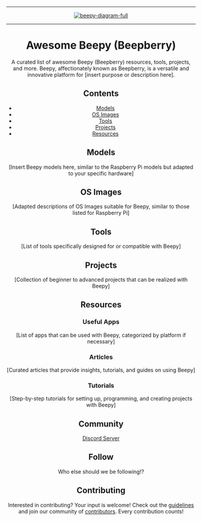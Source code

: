<div align="center">

<!-- image banner -->
<hr>



<a href="https://github.com/samxplogs/awesome-beepy">
  <img src="https://beepy.sqfmi.com/assets/images/beepy-diagram-full-9a5580a118de8657fb0fc655868b6dde.svg" align="center" alt="beepy-diagram-full" title="Beepy Diagram Full">
</a>

<hr>

# Awesome Beepy (Beepberry)

A curated list of awesome Beepy (Beepberry) resources, tools, projects, and more. Beepy, affectionately known as Beepberry, is a versatile and innovative platform for [insert purpose or description here].

## Contents

- [Models](#models)
- [OS Images](#os-images)
- [Tools](#tools)
- [Projects](#projects)
- [Resources](#resources)

## Models

[Insert Beepy models here, similar to the Raspberry Pi models but adapted to your specific hardware]

## OS Images

[Adapted descriptions of OS Images suitable for Beepy, similar to those listed for Raspberry Pi]

## Tools

[List of tools specifically designed for or compatible with Beepy]

## Projects

[Collection of beginner to advanced projects that can be realized with Beepy]

## Resources

### Useful Apps

[List of apps that can be used with Beepy, categorized by platform if necessary]

### Articles

[Curated articles that provide insights, tutorials, and guides on using Beepy]


### Tutorials

[Step-by-step tutorials for setting up, programming, and creating projects with Beepy]

## Community

[Discord Server](https://discord.gg/S55T6TMT2G)









## Follow

<!-- list people worth following on social sites (Twitter, LinkedIn, GitHub, YouTube etc.) -->

Who else should we be following!?

## Contributing

Interested in contributing? Your input is welcome! Check out the [guidelines](contributing.md) and join our community of [contributors](https://github.com/samxplogs/awesome-beepy/graphs/contributors). Every contribution counts!







